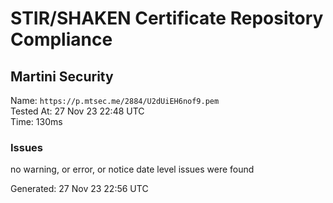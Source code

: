# STIR/SHAKEN Certificate Repository Compliance

## Martini Security

Name: `https://p.mtsec.me/2884/U2dUiEH6nof9.pem`\
Tested At: 27 Nov 23 22:48 UTC\
Time: 130ms

### Issues

no warning, or error, or notice date level issues were found

Generated: 27 Nov 23 22:56 UTC